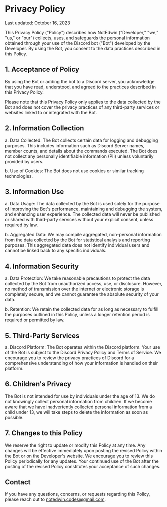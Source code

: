 # Privacy Policy

Last updated: October 16, 2023

This Privacy Policy ("Policy") describes how NotEdwin ("Developer," "we," "us," or "our") collects, uses, and safeguards the personal information obtained through your use of the Discord bot ("Bot") developed by the Developer. By using the Bot, you consent to the data practices described in this Policy.

## 1. Acceptance of Policy

By using the Bot or adding the bot to a Discord server, you acknowledge that you have read, understood, and agreed to the practices described in this Privacy Policy.

Please note that this Privacy Policy only applies to the data collected by the Bot and does not cover the privacy practices of any third-party services or websites linked to or integrated with the Bot.

## 2. Information Collection

a. Data Collected: The Bot collects certain data for logging and debugging purposes. This includes information such as Discord Server names, member counts, and details about the commands executed. The Bot does not collect any personally identifiable information (PII) unless voluntarily provided by users.

b. Use of Cookies: The Bot does not use cookies or similar tracking technologies.

## 3. Information Use

a. Data Usage: The data collected by the Bot is used solely for the purpose of improving the Bot's performance, maintaining and debugging the system, and enhancing user experience. The collected data will never be published or shared with third-party services without your explicit consent, unless required by law.

b. Aggregated Data: We may compile aggregated, non-personal information from the data collected by the Bot for statistical analysis and reporting purposes. This aggregated data does not identify individual users and cannot be linked back to any specific individuals.

## 4. Information Security

a. Data Protection: We take reasonable precautions to protect the data collected by the Bot from unauthorized access, use, or disclosure. However, no method of transmission over the internet or electronic storage is completely secure, and we cannot guarantee the absolute security of your data.

b. Retention: We retain the collected data for as long as necessary to fulfill the purposes outlined in this Policy, unless a longer retention period is required or permitted by law.

## 5. Third-Party Services

a. Discord Platform: The Bot operates within the Discord platform. Your use of the Bot is subject to the Discord Privacy Policy and Terms of Service. We encourage you to review the privacy practices of Discord for a comprehensive understanding of how your information is handled on their platform.

## 6. Children's Privacy

The Bot is not intended for use by individuals under the age of 13. We do not knowingly collect personal information from children. If we become aware that we have inadvertently collected personal information from a child under 13, we will take steps to delete the information as soon as possible.

## 7. Changes to this Policy

We reserve the right to update or modify this Policy at any time. Any changes will be effective immediately upon posting the revised Policy within the Bot or on the Developer's website. We encourage you to review this Policy periodically for any updates. Your continued use of the Bot after the posting of the revised Policy constitutes your acceptance of such changes.

## Contact

If you have any questions, concerns, or requests regarding this Policy, please reach out to notedwin.codes@gmail.com.
